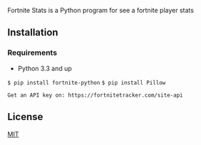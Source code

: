 Fortnite Stats is a Python program for see a fortnite player stats

## Installation

### Requirements
* Python 3.3 and up

`$ pip install fortnite-python`
`$ pip install Pillow`

`Get an API key on: https://fortnitetracker.com/site-api`



## License
[MIT](https://choosealicense.com/licenses/mit/)

